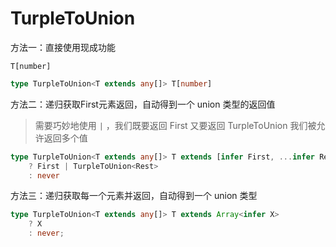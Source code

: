 # TurpleToUnion

方法一：直接使用现成功能

`T[number]`

```ts
type TurpleToUnion<T extends any[]> T[number]
```

方法二：递归获取First元素返回，自动得到一个 union 类型的返回值

> <span class="imp">需要巧妙地使用 `|` ，我们既要返回 First 又要返回 TurpleToUnion 我们被允许返回多个值</span>

```ts
type TurpleToUnion<T extends any[]> T extends [infer First, ...infer Rest]
	? First | TurpleToUnion<Rest>
	: never
```

方法三：递归获取每一个元素并返回，自动得到一个 union 类型

```ts
type TurpleToUnion<T extends any[]> T extends Array<infer X>
	? X
	: never;
```